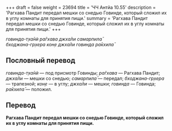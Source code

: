 +++
draft = false
weight = 23694
title = 'ЧЧ Антйа 10.55'
description = 'Рагхава Пандит передал мешки со снедью Говинде, который сложил их в углу комнаты для принятия пищи.'
summary = 'Рагхава Пандит передал мешки со снедью Говинде, который сложил их в углу комнаты для принятия пищи.'
+++

_говинда-т̣ха̄н̃и ра̄гхава джха̄ли самарпила̄  
бходжана-гр̣хера кон̣е джха̄ли говинда ра̄кхила̄_

## Пословный перевод

_говинда_\-_т̣ха̄н̃и_ — под присмотр Говинды; _ра̄гхава_ — Рагхава Пандит; _джха̄ли_ — мешки со снедью; _самарпила̄_ — передал; _бходжана_\-_гр̣хера_ — трапезной; _кон̣е_ — в углу; _джха̄ли_ — мешки; _говинда_ — Говинда; _ра̄кхила̄_ — положил.

## Перевод

**Рагхава Пандит передал мешки со снедью Говинде, который сложил их в углу комнаты для принятия пищи.**
